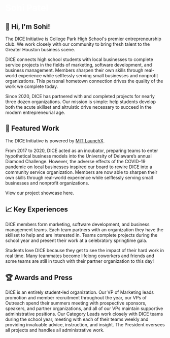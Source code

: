 <h1><span style="color: white;">Sohi Patel</span></h1>

## 👋 Hi, I'm Sohi!

The DICE Initiative is College Park High School's premier entrepreneurship club. We work closely with our community to bring fresh talent to the Greater Houston business scene.

DICE connects high school students with local businesses to complete service projects in the fields of marketing, software development, and business management. 
Members sharpen their own skills through real-world experience while selflessly serving small businesses and nonprofit organizations. This personal hometown connection drives the quality of the work we complete today.

Since 2020, DICE has partnered with and completed projects for nearly three dozen organizations. Our mission is simple: help students develop both the acute skillset and altruistic drive necessary to succeed in the modern entrepreneurial age.


## 🔧 Featured Work

The DICE Initiative is powered by [MIT LaunchX](https://launchx.com/).

From 2017 to 2020, DICE acted as an incubator, preparing teams to enter hypothetical business models into the University of Delaware’s annual Diamond Challenge. However, the adverse effects of the COVID-19 pandemic on local businesses inspired our board to rewire DICE into a community service organization. Members are now able to sharpen their own skills through real-world experience while selflessly serving small businesses and nonprofit organizations.

View our project showcase here.

## 📈 Key Experiences

DICE members form marketing, software development, and business management teams. Each team partners with an organization they have the skillset to help and are interested in. Teams complete projects during the school year and present their work at a celebratory springtime gala.

Students love DICE because they get to see the impact of their hard work in real time. Many teammates become lifelong coworkers and friends and some teams are still in touch with their partner organization to this day!

## 🏆 Awards and Press

DICE is an entirely student-led organization. Our VP of Marketing leads promotion and member recruitment throughout the year, our VPs of Outreach spend their summers meeting with prospective sponsors, speakers, and partner organizations, and all of our VPs maintain supportive administrative positions. Our Category Leads work closely with DICE teams during the school year, meeting with each of their teams weekly and providing invaluable advice, instruction, and insight. The President oversees all projects and handles all administrative work.
